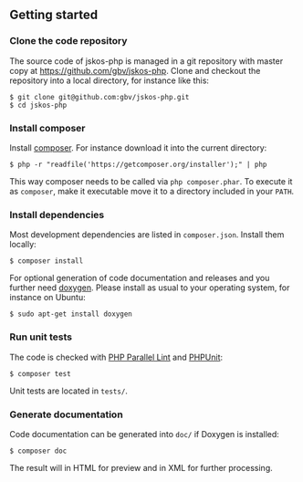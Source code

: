 ## Getting started

### Clone the code repository

The source code of jskos-php is managed in a git repository with master copy
at <https://github.com/gbv/jskos-php>. Clone and checkout the repository into
a local directory, for instance like this:

    $ git clone git@github.com:gbv/jskos-php.git
    $ cd jskos-php

### Install composer

Install [composer](https://getcomposer.org/). For instance download it into
the current directory:

    $ php -r "readfile('https://getcomposer.org/installer');" | php

This way composer needs to be called via `php composer.phar`. To execute it as
`composer`, make it executable move it to a directory included in your `PATH`.

### Install dependencies

Most development dependencies are listed in `composer.json`. Install them
locally: 

    $ composer install 

For optional generation of code documentation and releases and you further
need [doxygen](http://doxygen.org/). Please install as usual to your operating
system, for instance on Ubuntu:

    $ sudo apt-get install doxygen

### Run unit tests

The code is checked with [PHP Parallel Lint](https://github.com/JakubOnderka/PHP-Parallel-Lint) and [PHPUnit](https://phpunit.de/):

    $ composer test

Unit tests are located in `tests/`.

### Generate documentation

Code documentation can be generated into `doc/` if Doxygen is installed:

    $ composer doc

The result will in HTML for preview and in XML for further processing.
 
